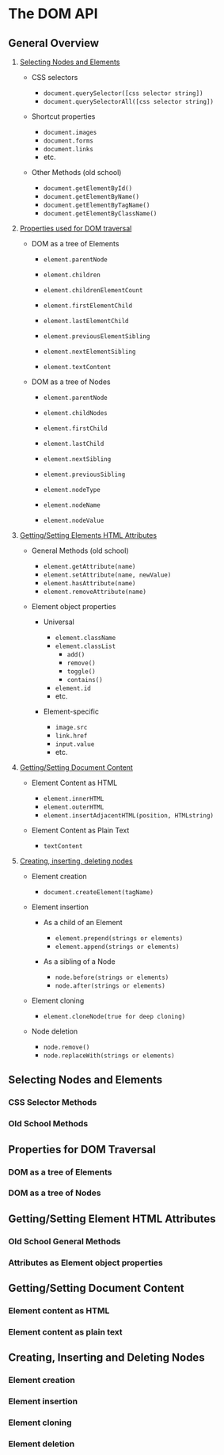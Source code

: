 # The DOM API

## General Overview

1. [Selecting Nodes and Elements](#selecting-nodes-and-elements)

    - CSS selectors

        - `document.querySelector([css selector string])`
        - `document.querySelectorAll([css selector string])`

    - Shortcut properties

        - `document.images`
        - `document.forms`
        - `document.links`
        - etc.

    - Other Methods (old school)

        - `document.getElementById()`
        - `document.getElementByName()`
        - `document.getElementByTagName()`
        - `document.getElementByClassName()`

2. [Properties used for DOM traversal](#properties-for-dom-traversal)

    - DOM as a tree of Elements

        - `element.parentNode`

        - `element.children`
        - `element.childrenElementCount`
        - `element.firstElementChild`
        - `element.lastElementChild`

        - `element.previousElementSibling`
        - `element.nextElementSibling`

        - `element.textContent`

    - DOM as a tree of Nodes

        - `element.parentNode`

        - `element.childNodes`
        - `element.firstChild`
        - `element.lastChild`

        - `element.nextSibling`
        - `element.previousSibling`

        - `element.nodeType`
        - `element.nodeName`
        - `element.nodeValue`

3. [Getting/Setting Elements HTML Attributes](#gettingsetting-element-html-attributes)

    - General Methods (old school)

        - `element.getAttribute(name)`
        - `element.setAttribute(name, newValue)`
        - `element.hasAttribute(name)`
        - `element.removeAttribute(name)`

    - Element object properties

        - Universal

            - `element.className`
            - `element.classList`
                - `add()`
                - `remove()`
                - `toggle()`
                - `contains()`
            - `element.id`
            - etc.

        - Element-specific

            - `image.src`
            - `link.href`
            - `input.value`
            - etc.

4. [Getting/Setting Document Content](#gettingsetting-document-content)

    - Element Content as HTML

        - `element.innerHTML`
        - `element.outerHTML`
        - `element.insertAdjacentHTML(position, HTMLstring)`

    - Element Content as Plain Text

        - `textContent`

5. [Creating, inserting, deleting nodes](#creating-inserting-and-deleting-nodes)

    - Element creation

        - `document.createElement(tagName)`

    - Element insertion

        - As a child of an Element

            - `element.prepend(strings or elements)`
            - `element.append(strings or elements)`

        - As a sibling of a Node

            - `node.before(strings or elements)`
            - `node.after(strings or elements)`

    - Element cloning

        - `element.cloneNode(true for deep cloning)`

    - Node deletion

        - `node.remove()`
        - `node.replaceWith(strings or elements)`

## Selecting Nodes and Elements

### CSS Selector Methods

### Old School Methods

## Properties for DOM Traversal

### DOM as a tree of Elements

### DOM as a tree of Nodes

## Getting/Setting Element HTML Attributes

### Old School General Methods

### Attributes as Element object properties

## Getting/Setting Document Content

### Element content as HTML

### Element content as plain text

## Creating, Inserting and Deleting Nodes

### Element creation

### Element insertion

### Element cloning

### Element deletion

